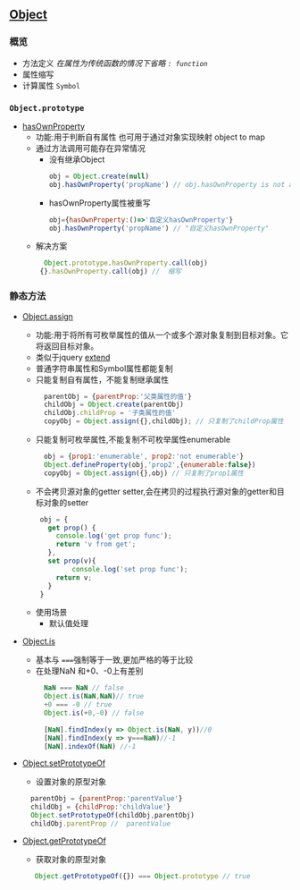 ## [Object](https://developer.mozilla.org/zh-CN/docs/Web/JavaScript/Reference/Global_Objects/Object)

### 概览
  - 方法定义 *在属性为传统函数的情况下省略 ```: function```*
  - 属性缩写
  - 计算属性 ```Symbol```



### ```Object.prototype```
- [hasOwnProperty](https://developer.mozilla.org/zh-CN/docs/Web/JavaScript/Reference/Global_Objects/Object/hasOwnProperty)
  - 功能:用于判断自有属性  也可用于通过对象实现映射 object to map
  - 通过方法调用可能存在异常情况
    - 没有继承Object
      ``` javascript
      obj = Object.create(null)
      obj.hasOwnProperty('propName') // obj.hasOwnProperty is not a function
      ```
    - hasOwnProperty属性被重写
      ``` javascript
      obj={hasOwnProperty:()=>'自定义hasOwnProperty'} 
      obj.hasOwnProperty('propName') // "自定义hasOwnProperty"
      ```
  - 解决方案  
    ```  javascript
      Object.prototype.hasOwnProperty.call(obj) 
     {}.hasOwnProperty.call(obj) //  缩写
    ```
    
### 静态方法
  - [Object.assign](https://developer.mozilla.org/zh-CN/docs/Web/JavaScript/Reference/Global_Objects/Object/assign)
    - 功能:用于将所有可枚举属性的值从一个或多个源对象复制到目标对象。它将返回目标对象。
    - 类似于jquery [extend](http://api.jquery.com/jquery.extend/)
    - 普通字符串属性和Symbol属性都能复制
    - 只能复制自有属性，不能复制继承属性
      ``` js
        parentObj = {parentProp:'父类属性的值'}
        childObj = Object.create(parentObj)
        childObj.childProp = '子类属性的值'
        copyObj = Object.assign({},childObj); // 只复制了childProp属性
      ```
    - 只能复制可枚举属性,不能复制不可枚举属性enumerable
      ``` js
        obj = {prop1:'enumerable', prop2:'not enumerable'}
        Object.defineProperty(obj,'prop2',{enumerable:false})
        copyObj = Object.assign({},obj) // 只复制了prop1属性
      ```
     - 不会拷贝源对象的getter setter,会在拷贝的过程执行源对象的getter和目标对象的setter
       ``` js
        obj = {
          get prop() {
            console.log('get prop func');
            return 'v from get';
          },
          set prop(v){
                console.log('set prop func');
            return v;
          }
        }
       ```
     - 使用场景
       - 默认值处理
  - [Object.is](https://developer.mozilla.org/zh-CN/docs/Web/JavaScript/Reference/Global_Objects/Object/is) 
    - 基本与 ```===```强制等于一致,更加严格的等于比较
    - 在处理NaN 和+0、-0上有差别 
      ``` js
        NaN === NaN // false
        Object.is(NaN,NaN)// true
        +0 === -0 // true
        Object.is(+0,-0) // false
        
        [NaN].findIndex(y => Object.is(NaN, y))//0 
        [NaN].findIndex(y => y===NaN)//-1 
        [NaN].indexOf(NaN) //-1
      ```
 - [Object.setPrototypeOf](https://developer.mozilla.org/zh-CN/docs/Web/JavaScript/Reference/Global_Objects/Object/setPrototypeOf) 
   - 设置对象的原型对象
    ``` js
      parentObj = {parentProp:'parentValue'}
      childObj = {childProp:'childValue'}
      Object.setPrototypeOf(childObj,parentObj)
      childObj.parentProp //  parentValue
    ```
 
 - [Object.getPrototypeOf](https://developer.mozilla.org/zh-CN/docs/Web/JavaScript/Reference/Global_Objects/Object/getPrototypeOf) 
   - 获取对象的原型对象
    ``` js
       Object.getPrototypeOf({}) === Object.prototype // true
    ```
